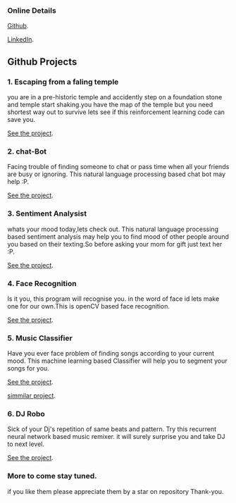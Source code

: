 ### Online Details
[Github](https://github.com/shubham2004/).

[LinkedIn](https://www.linkedin.com/in/shubham-gupta-48951813a/).
## **Github Projects**

### **1. Escaping from a faling temple**
you are in a pre-historic temple and accidently step on a foundation stone and temple start shaking.you have the map of the temple but you need shortest way out to survive lets see if this reinforcement learning code can save you.

[See the project](https://github.com/shubham2004/escaping-from-a-falling-temple).

### **2. chat-Bot**
Facing trouble of finding someone to chat or pass time when all your friends are busy or ignoring. This natural language processing based chat bot may help :P.

[See the project](https://github.com/shubham2004/chat-bot).

### **3. Sentiment Analysist**
whats your mood today,lets check out. This natural language processing based sentiment analysis may help you to find mood of other people around you based on their texting.So before asking your mom for gift just text her :P.

[See the project](https://github.com/shubham2004/sentiment-analysis).

### **4. Face Recognition**
Is it you, this program will recognise you. in the word of face id lets make one for our own.This is openCV based face recognition.

[See the project](https://github.com/shubham2004/face-recognition).

### **5. Music Classifier**
Have you ever face problem of finding songs according to your current mood. This machine learning based Classifier will help you to segment your songs for you.

[See the project](https://github.com/shubham2004/multiple-music-classifier-using-basic-support-vector-machine).

[simmilar project](https://github.com/shubham2004/basic_music_classifier_using_logistic_regression).

### **6. DJ Robo**
Sick of your Dj's repetition of same beats and pattern. Try this recurrent neural network based music remixer. it will surely surprise you and take DJ to next level.

[See the project](https://github.com/shubham2004/recurrent-neural-network-for-music).


### More to come stay tuned.

if you like them please appreciate them by a star on repository Thank-you.

